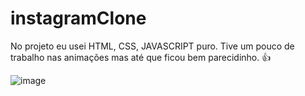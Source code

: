 # instagramClone
No projeto eu usei HTML, CSS, JAVASCRIPT puro. Tive um pouco de trabalho nas animações mas até que ficou bem parecidinho. 👍

![image](https://user-images.githubusercontent.com/95495192/203763882-0ad6bb2c-3102-4bb8-8faf-b0f3896f4c06.png)
